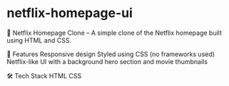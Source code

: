 # netflix-homepage-ui

🚀 Netflix Homepage Clone – A simple clone of the Netflix homepage built using HTML and CSS.

📌 Features
Responsive design
Styled using CSS (no frameworks used)
Netflix-like UI with a background hero section and movie thumbnails

🛠️ Tech Stack
HTML
CSS
